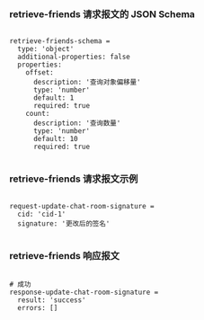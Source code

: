 ### retrieve-friends 请求报文的 JSON Schema
<pre><code>
retrieve-friends-schema =
  type: 'object'
  additional-properties: false
  properties:
    offset:
      description: '查询对象偏移量'
      type: 'number'
      default: 1
      required: true
    count:
      description: '查询数量'
      type: 'number'
      default: 10
      required: true

</code></pre>

### retrieve-friends 请求报文示例
<pre><code>
request-update-chat-room-signature =
  cid: 'cid-1'
  signature: '更改后的签名'

</code></pre>

### retrieve-friends 响应报文
<pre><code>
# 成功
response-update-chat-room-signature =
  result: 'success'
  errors: []

</code></pre>


